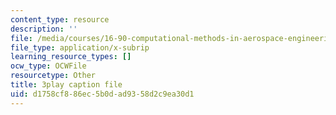 ```yaml
---
content_type: resource
description: ''
file: /media/courses/16-90-computational-methods-in-aerospace-engineering-spring-2014/d1758cf886ec5b0dad9358d2c9ea30d1_A-qap-PTmgo.vtt
file_type: application/x-subrip
learning_resource_types: []
ocw_type: OCWFile
resourcetype: Other
title: 3play caption file
uid: d1758cf8-86ec-5b0d-ad93-58d2c9ea30d1
---
```

